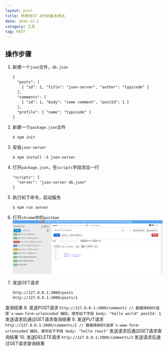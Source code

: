 ```yaml
---
layout: post
title: 熟悉REST API的基本用法
date: 2016-12-2
category: 工具
tag: REST
---
```

## 操作步骤
1. 新建一个`json`文件，`db.json`
    ```
    {
      "posts": [
        { "id": 1, "title": "json-server", "author": "typicode" }
      ],
      "comments": [
        { "id": 1, "body": "some comment", "postId": 1 }
      ],
      "profile": { "name": "typicode" }
    }
    ```
2. 新建一个`package.json`文件
    ```
    $ npm init
    ```
3. 安装`json-server`
    ```
    $ npm install -S json-server
    ```
4. 打开`package.json`，在`scripts`字段添加一行
    ```
    "scripts": {
      "server": "json-server db.json"
    }
    ```
5. 执行如下命令，启动服务
    ```
    $ npm run server
    ```
6. 打开`chrome`中的`postman`
![postman截图](../img/rest-demo.png)

7. 发送GET请求
    ```
    http://127.0.0.1:3000/posts
    http://127.0.0.1:3000/posts/1
    ```
查询结果
8. 发送POST请求
    ```
    http://127.0.0.1:3000/comments
    // 数据体BODY选择`x-www-form-urlencoded`编码，填写如下字段
    body: "hello world"
    postId: 1
    ```
发送请求后通过GET请求查询结果
9. 发送PUT请求
    ```
    http://127.0.0.1:3000/comments/2
    // 数据体BODY选择`x-www-form-urlencoded`编码，填写如下字段
    body: "hello react"
    ```
发送请求后通过GET请求查询结果
10. 发送DELETE请求
    ```
    http://127.0.0.1:3000/comments/2
    ```
发送请求后通过GET请求查询结果

